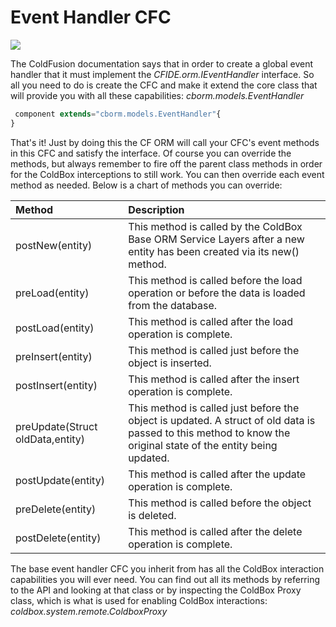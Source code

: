 # Event Handler CFC

![](https://raw.githubusercontent.com/wiki/coldbox-modules/cbox-cborm/ORMEventHandler.jpg)

The ColdFusion documentation says that in order to create a global event handler that it must implement the _CFIDE.orm.IEventHandler_ interface. So all you need to do is create the CFC and make it extend the core class that will provide you with all these capabilities: _cborm.models.EventHandler_

```javascript
 component extends="cborm.models.EventHandler"{
}
```

That's it! Just by doing this the CF ORM will call your CFC's event methods in this CFC and satisfy the interface. Of course you can override the methods, but always remember to fire off the parent class methods in order for the ColdBox interceptions to still work. You can then override each event method as needed. Below is a chart of methods you can override:

| Method | Description |
| :--- | :--- |
| postNew\(entity\) | This method is called by the ColdBox Base ORM Service Layers after a new entity has been created via its new\(\) method. |
| preLoad\(entity\) | This method is called before the load operation or before the data is loaded from the database. |
| postLoad\(entity\) | This method is called after the load operation is complete. |
| preInsert\(entity\) | This method is called just before the object is inserted. |
| postInsert\(entity\) | This method is called after the insert operation is complete. |
| preUpdate\(Struct oldData,entity\) | This method is called just before the object is updated. A struct of old data is passed to this method to know the original state of the entity being updated. |
| postUpdate\(entity\) | This method is called after the update operation is complete. |
| preDelete\(entity\) | This method is called before the object is deleted. |
| postDelete\(entity\) | This method is called after the delete operation is complete. |

The base event handler CFC you inherit from has all the ColdBox interaction capabilities you will ever need. You can find out all its methods by referring to the API and looking at that class or by inspecting the ColdBox Proxy class, which is what is used for enabling ColdBox interactions: _coldbox.system.remote.ColdboxProxy_

